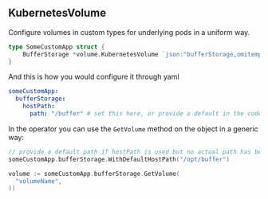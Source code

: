 
## KubernetesVolume

Configure volumes in custom types for underlying pods in a uniform way.

```go
type SomeCustomApp struct {
	BufferStorage *volume.KubernetesVolume `json:"bufferStorage,omitempty"` 
}
```

And this is how you would configure it through yaml
```yaml
someCustomApp:
  bufferStorage:
    hostPath:
      path: "/buffer" # set this here, or provide a default in the code
```

In the operator you can use the `GetVolume` method on the object in a generic way:
```go
// provide a default path if hostPath is used but no actual path has been configured explicitly
someCustomApp.bufferStorage.WithDefaultHostPath("/opt/buffer")

volume := someCustomApp.bufferStorage.GetVolume(
  "volumeName",
))
```
